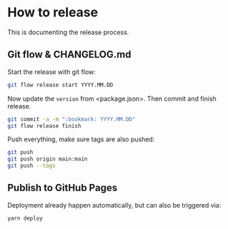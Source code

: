 # How to release

This is documenting the release process.

## Git flow & CHANGELOG.md

Start the release with git flow:

```sh
git flow release start YYYY.MM.DD
```

Now update the `version` from <package.json>.
Then commit and finish release.

```sh
git commit -a -m ":bookmark: YYYY.MM.DD"
git flow release finish
```

Push everything, make sure tags are also pushed:

```sh
git push
git push origin main:main
git push --tags
```

## Publish to GitHub Pages

Deployment already happen automatically, but can also be triggered via:

```sh
yarn deploy
```

